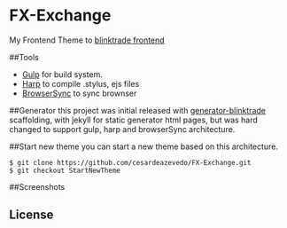 FX-Exchange
====

My Frontend Theme  to [blinktrade frontend](https://github.com/blinktrade/frontend)


##Tools
* [Gulp](https://github.com/gulpjs/gulp) for build system.
* [Harp](https://github.com/sintaxi/harp) to compile .stylus, ejs files
* [BrowserSync](BrowserSync) to sync brownser


##Generator
this project was initial released with [generator-blinktrade](https://github.com/cesardeazevedo/generator-blinktrade) scaffolding, with jekyll for static generator html pages, but was hard changed to support gulp, harp and browserSync architecture.

##Start new theme
you can start a new theme based on this architecture.

    $ git clone https://github.com/cesardeazevedo/FX-Exchange.git
    $ git checkout StartNewTheme



##Screenshots


## License
